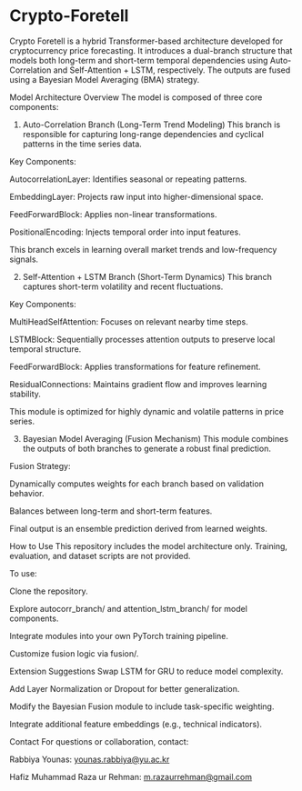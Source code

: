 # Crypto-Foretell

Crypto Foretell is a hybrid Transformer-based architecture developed for cryptocurrency price forecasting. It introduces a dual-branch structure that models both long-term and short-term temporal dependencies using Auto-Correlation and Self-Attention + LSTM, respectively. The outputs are fused using a Bayesian Model Averaging (BMA) strategy.

Model Architecture Overview
The model is composed of three core components:

1. Auto-Correlation Branch (Long-Term Trend Modeling)
This branch is responsible for capturing long-range dependencies and cyclical patterns in the time series data.

Key Components:

AutocorrelationLayer: Identifies seasonal or repeating patterns.

EmbeddingLayer: Projects raw input into higher-dimensional space.

FeedForwardBlock: Applies non-linear transformations.

PositionalEncoding: Injects temporal order into input features.

This branch excels in learning overall market trends and low-frequency signals.

2. Self-Attention + LSTM Branch (Short-Term Dynamics)
This branch captures short-term volatility and recent fluctuations.

Key Components:

MultiHeadSelfAttention: Focuses on relevant nearby time steps.

LSTMBlock: Sequentially processes attention outputs to preserve local temporal structure.

FeedForwardBlock: Applies transformations for feature refinement.

ResidualConnections: Maintains gradient flow and improves learning stability.

This module is optimized for highly dynamic and volatile patterns in price series.

3. Bayesian Model Averaging (Fusion Mechanism)
This module combines the outputs of both branches to generate a robust final prediction.

Fusion Strategy:

Dynamically computes weights for each branch based on validation behavior.

Balances between long-term and short-term features.

Final output is an ensemble prediction derived from learned weights.

How to Use
This repository includes the model architecture only. Training, evaluation, and dataset scripts are not provided.

To use:

Clone the repository.

Explore autocorr_branch/ and attention_lstm_branch/ for model components.

Integrate modules into your own PyTorch training pipeline.

Customize fusion logic via fusion/.

Extension Suggestions
Swap LSTM for GRU to reduce model complexity.

Add Layer Normalization or Dropout for better generalization.

Modify the Bayesian Fusion module to include task-specific weighting.

Integrate additional feature embeddings (e.g., technical indicators).

Contact
For questions or collaboration, contact:

Rabbiya Younas: younas.rabbiya@yu.ac.kr

Hafiz Muhammad Raza ur Rehman: m.razaurrehman@gmail.com
